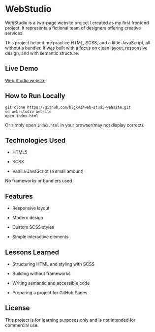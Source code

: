 # WebStudio

WebStudio is a two-page website project I created as my first frontend project.
It represents a fictional team of designers offering creative services.

This project helped me practice HTML, SCSS, and a little JavaScript, all without a bundler. It was built with a focus on clean layout, responsive design, and with semantic structure.


## Live Demo

[Web Studio website](https://blgkv1.github.io)


## How to Run Locally

```
git clone https://github.com/blgkv1/web-studi-website.git
cd web-studio-website
open index.html
```
Or simply open `index.html` in your browser(may not display correct).


## Technologies Used

- HTML5

- SCSS

- Vanilla JavaScript (a small amount)


No frameworks or bundlers used


## Features

- Responsive layout

- Modern design

- Custom SCSS styles

- Simple interactive elements


## Lessons Learned

- Structuring HTML and styling with SCSS

- Building without frameworks

- Writing semantic and accessible code

- Preparing a project for GitHub Pages


## License

This project is for learning purposes only and is not intended for commercial use.
